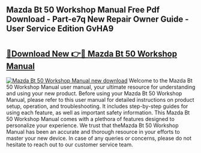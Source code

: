 ## Mazda Bt 50 Workshop Manual Free Pdf Download - Part-e7q New Repair Owner Guide - User Service Edition GvHA9

# <h2><a href="http://cf20494.oget.top/?id=Mazda+Bt+50+Workshop+Manual">🔗Download New 👉🔴 Mazda Bt 50 Workshop Manual</a></h2>

[![Mazda Bt 50 Workshop Manual new download](https://i.imgur.com/5g1atiW.png)](http://cf20494.oget.top/?id=Mazda+Bt+50+Workshop+Manual)
Welcome to the Mazda Bt 50 Workshop Manual user manual, your ultimate resource for understanding and using your new product. Before using your Mazda Bt 50 Workshop Manual, please refer to this user manual for detailed instructions on product setup, operation, and troubleshooting. It includes step-by-step guides for using each feature, as well as important safety information. This Mazda Bt 50 Workshop Manual comes with a plethora of features designed to personalize your experience. We trust that theMazda Bt 50 Workshop Manual has been an accurate and thorough resource in your efforts to master your new device. In case of any queries or concerns, please do not hesitate to reach out to our customer service team.
